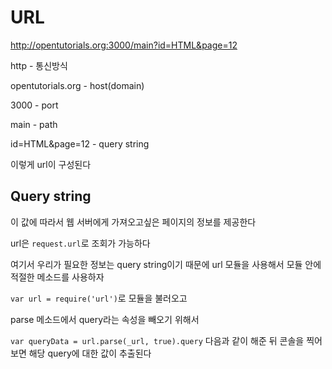# URL

http://opentutorials.org:3000/main?id=HTML&page=12

http - 통신방식

opentutorials.org - host(domain)

3000 - port

main - path

id=HTML&page=12 - query string

이렇게 url이 구성된다

## Query string

이 값에 따라서 웹 서버에게 가져오고싶은 페이지의 정보를 제공한다

url은 `request.url`로 조회가 가능하다

여기서 우리가 필요한 정보는 query string이기 때문에 url 모듈을 사용해서 모듈 안에 적절한 메소드를 사용하자

`var url = require('url')`로 모듈을 불러오고

parse 메소드에서 query라는 속성을 빼오기 위해서

`var queryData = url.parse(_url, true).query` 다음과 같이 해준 뒤 콘솔을 찍어보면 해당 query에 대한 값이 추출된다
